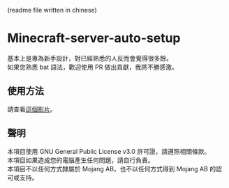 (readme file written in chinese)
# Minecraft-server-auto-setup
基本上是專為新手設計，對已經熟悉的人反而會覺得很多餘。  
如果您熟悉 bat 語法，歡迎使用 PR 做出貢獻，我將不勝感激。
## 使用方法
請查看[這個影片](https://youtu.be/VJKhmjoa3AM)。
## 聲明
本項目使用 GNU General Public License v3.0 許可證，請遵照相關條款。  
本項目如果造成您的電腦產生任何問題，請自行負責。  
本項目不以任何方式隸屬於 Mojang AB，也不以任何方式得到 Mojang AB 的認可或支持。
